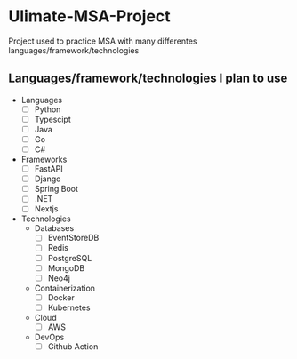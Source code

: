 # Ulimate-MSA-Project
Project used to practice MSA with many differentes languages/framework/technologies

## Languages/framework/technologies I plan to use
- Languages
    - [ ] Python
    - [ ] Typescipt
    - [ ] Java
    - [ ] Go
    - [ ] C#
- Frameworks
  - [ ] FastAPI
  - [ ] Django
  - [ ] Spring Boot
  - [ ] .NET
  - [ ] Nextjs
- Technologies
  - Databases
    - [ ] EventStoreDB
    - [ ] Redis
    - [ ] PostgreSQL
    - [ ] MongoDB
    - [ ] Neo4j
  - Containerization
    - [ ] Docker
    - [ ] Kubernetes
  - Cloud
    - [ ] AWS
  - DevOps
    - [ ] Github Action
